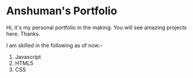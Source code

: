 # Anshuman's Portfolio

Hi, it's my personal portfolio in the making. You will see amazing projects here.
Thanks.

I am skilled in the following as of now:-

1. Javascript
2. HTML5
3. CSS
